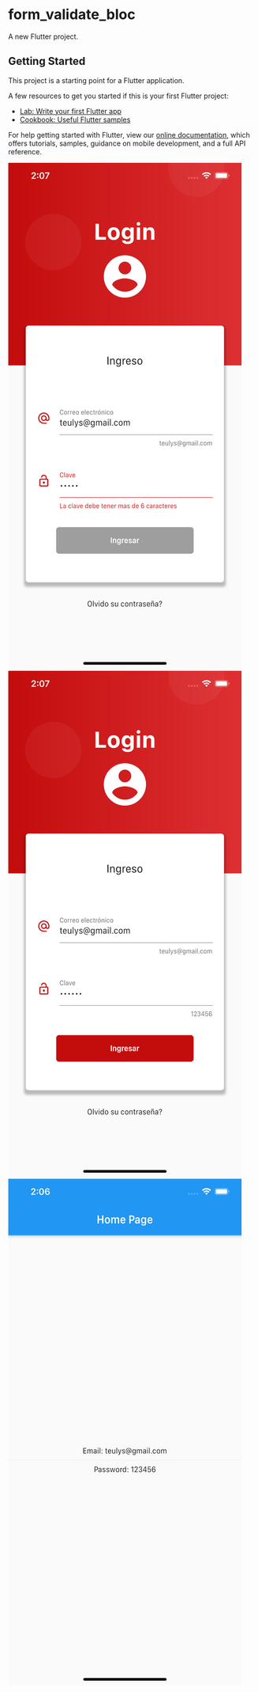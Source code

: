 # form_validate_bloc

A new Flutter project.

## Getting Started

This project is a starting point for a Flutter application.

A few resources to get you started if this is your first Flutter project:

- [Lab: Write your first Flutter app](https://flutter.dev/docs/get-started/codelab)
- [Cookbook: Useful Flutter samples](https://flutter.dev/docs/cookbook)

For help getting started with Flutter, view our
[online documentation](https://flutter.dev/docs), which offers tutorials,
samples, guidance on mobile development, and a full API reference.

![imgLogin1](https://raw.githubusercontent.com/teulys/flutter_form_validate_bloc/master/images/login.png)
![imgLogin2](https://raw.githubusercontent.com/teulys/flutter_form_validate_bloc/master/images/login2.png)
![imghome](https://raw.githubusercontent.com/teulys/flutter_form_validate_bloc/master/images/home.png)

